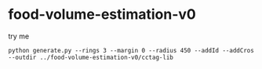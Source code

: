 # food-volume-estimation-v0
try me

```
python generate.py --rings 3 --margin 0 --radius 450 --addId --addCros --outdir ../food-volume-estimation-v0/cctag-lib
```
